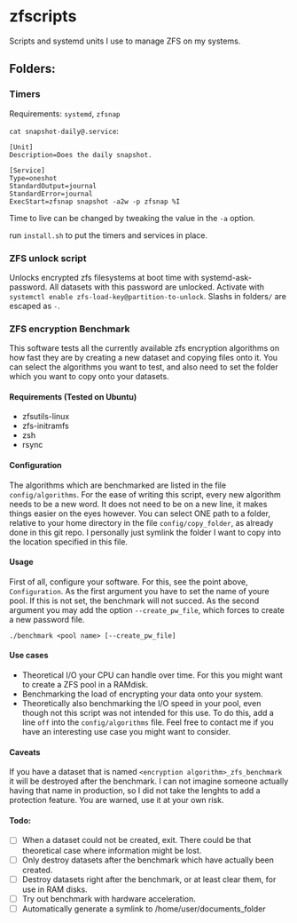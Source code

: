 # zfscripts
Scripts and systemd units I use to manage ZFS on my systems.

## Folders:

### Timers
Requirements: `systemd`, `zfsnap`

`cat snapshot-daily@.service`:
```
[Unit]
Description=Does the daily snapshot.

[Service]
Type=oneshot
StandardOutput=journal
StandardError=journal
ExecStart=zfsnap snapshot -a2w -p zfsnap %I
```

Time to live can be changed by tweaking the value in the `-a` option.

run `install.sh` to put the timers and services in place.

### ZFS unlock script
Unlocks encrypted zfs filesystems at boot time with systemd-ask-password. All datasets with this password are unlocked. Activate with `systemctl enable zfs-load-key@partition-to-unlock`. Slashs in folders`/` are escaped as `-`.


### ZFS encryption Benchmark
This software tests all the currently available zfs encryption algorithms on how fast they are by creating a new dataset and copying files onto it. You can select the algorithms you want to test, and also need to set the folder which you want to copy onto your datasets.


#### Requirements (Tested on Ubuntu)
 - zfsutils-linux
 - zfs-initramfs
 - zsh
 - rsync


#### Configuration
The algorithms which are benchmarked are listed in the file `config/algorithms`. For the ease of writing this script, every new algorithm needs to be a new word. It does not need to be on a new line, it makes things easier on the eyes however.
You can select ONE path to a folder, relative to your home directory in the file `config/copy_folder`, as already done in this git repo. I personally just symlink the folder I want to copy into the location specified in this file.


#### Usage
First of all, configure your software. For this, see the point above, `Configuration`. As the first argument you have to set the name of youre pool. If this is not set, the benchmark will not succed. As the second argument you may add the option `--create_pw_file`, which forces to create a new password file.

    ./benchmark <pool name> [--create_pw_file]




#### Use cases
 - Theoretical I/O your CPU can handle over time. For this you might want to create a ZFS pool in a RAMdisk.
 - Benchmarking the load of encrypting your data onto your system.
 - Theoretically also benchmarking the I/O speed in your pool, even though not this script was not intended for this use. To do this, add a line `off` into the `config/algorithms` file.
Feel free to contact me if you have an interesting use case you might want to consider.


#### Caveats
If you have a dataset that is named `<encryption algorithm>_zfs_benchmark` it will be destroyed after the benchmark. I can not imagine someone actually having that name in production, so I did not take the lenghts to add a protection feature. You are warned, use it at your own risk.

#### Todo:
 - [ ] When a dataset could not be created, exit. There could be that theoretical case where information might be lost.
 - [ ] Only destroy datasets after the benchmark which have actually been created.
 - [ ] Destroy datasets right after the benchmark, or at least clear them, for use in RAM disks.
 - [ ] Try out benchmark with hardware acceleration.
 - [ ] Automatically generate a symlink to /home/user/documents_folder
